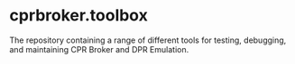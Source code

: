 # cprbroker.toolbox

The repository containing a range of different tools for testing, debugging, and maintaining CPR Broker and DPR Emulation.

